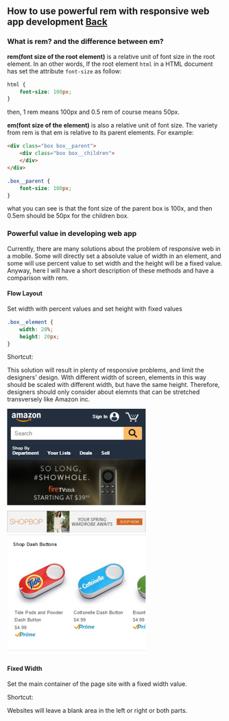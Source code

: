 ## How to use powerful rem with responsive web app development [Back](./qa.md)

### What is rem? and the difference between em?

**rem(font size of the root element)** is a relative unit of font size in the root element. In an other words, If the root element `html` in a HTML document has set the attribute `font-size` as follow:

```css
html {
    font-size: 100px;
}
```

then, 1 rem means 100px and 0.5 rem of course means 50px.

**em(font size of the element)** is also a relative unit of font size. The variety from rem is that em is relative to its parent elements. For example:

```html
<div class="box box__parent">
    <div class="box box__children">
    </div>
</div>
```

```css
.box__parent {
    font-size: 100px;
}
```

what you can see is that the font size of the parent box is 100x, and then 0.5em should be 50px for the children box.

### Powerful value in developing web app

Currently, there are many solutions about the problem of responsive web in a mobile. Some will directly set a absolute value of width in an element, and some will use percent value to set width and the height will be a fixed value. Anyway, here I will have a short description of these methods and have a comparison with rem.

#### Flow Layout

Set width with percent values and set height with fixed values

```css
.box__element {
    width: 28%;
    height: 20px;
}
```

Shortcut:

This solution will result in plenty of responsive problems, and limit the designers' design. With different width of screen, elements in this way should be scaled with different width, but have the same height. Therefore, designers should only consider about elemnts that can be stretched transversely like Amazon inc.

![](./amazon.png)

#### Fixed Width

Set the main container of the page site with a fixed width value.

Shortcut:

Websites will leave a blank area in the left or right or both parts.

